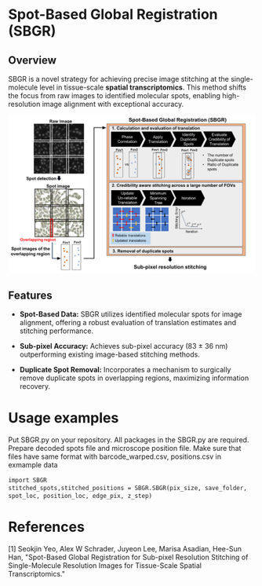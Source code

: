 # Spot-Based Global Registration (SBGR)

## Overview

SBGR is a novel strategy for achieving precise image stitching at the single-molecule level in tissue-scale **spatial transcriptomics**. This method shifts the focus from raw images to identified molecular spots, enabling high-resolution image alignment with exceptional accuracy.

![SBGR workflow](https://github.com/SeokJinYeo/SBGR/blob/main/Wrokflow.png)
## Features

- **Spot-Based Data:** SBGR utilizes identified molecular spots for image alignment, offering a robust evaluation of translation estimates and stitching performance.
  
- **Sub-pixel Accuracy:** Achieves sub-pixel accuracy (83 ± 36 nm) outperforming existing image-based stitching methods.
  
- **Duplicate Spot Removal:** Incorporates a mechanism to surgically remove duplicate spots in overlapping regions, maximizing information recovery.


# Usage examples
Put SBGR.py on your repository.
All packages in the SBGR.py are required.
Prepare decoded spots file and microscope position file.
Make sure that files have same format with barcode_warped.csv, positions.csv in exmample data

```
import SBGR
stitched_spots,stitched_positions = SBGR.SBGR(pix_size, save_folder, spot_loc, position_loc, edge_pix, z_step)
```


# References
[1] Seokjin Yeo, Alex W Schrader, Juyeon Lee, Marisa Asadian, Hee-Sun Han, "Spot-Based Global Registration for Sub-pixel Resolution Stitching of Single-Molecule Resolution Images for Tissue-Scale Spatial Transcriptomics."
